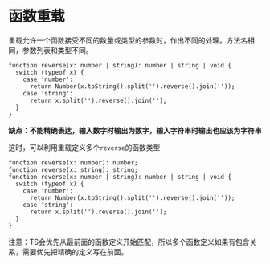 # 函数重载

重载允许一个函数接受不同的数量或类型的参数时，作出不同的处理。方法名相同，参数列表和类型不同。

```tsx
function reverse(x: number | string): number | string | void {
  switch (typeof x) {
    case 'number':
      return Number(x.toString().split('').reverse().join(''));
    case 'string':
      return x.split('').reverse().join('');
  }
}
```

**缺点：不能精确表达，输入数字时输出为数字，输入字符串时输出也应该为字符串**

这时，可以利用重载定义多个`reverse`的函数类型

```tsx
function reverse(x: number): number;
function reverse(x: string): string;
function reverse(x: number | string): number | string | void {
  switch (typeof x) {
    case 'number':
      return Number(x.toString().split('').reverse().join(''));
    case 'string':
      return x.split('').reverse().join('');
  }
}
```

注意：TS会优先从最前面的函数定义开始匹配，所以多个函数定义如果有包含关系，需要优先把精确的定义写在前面。